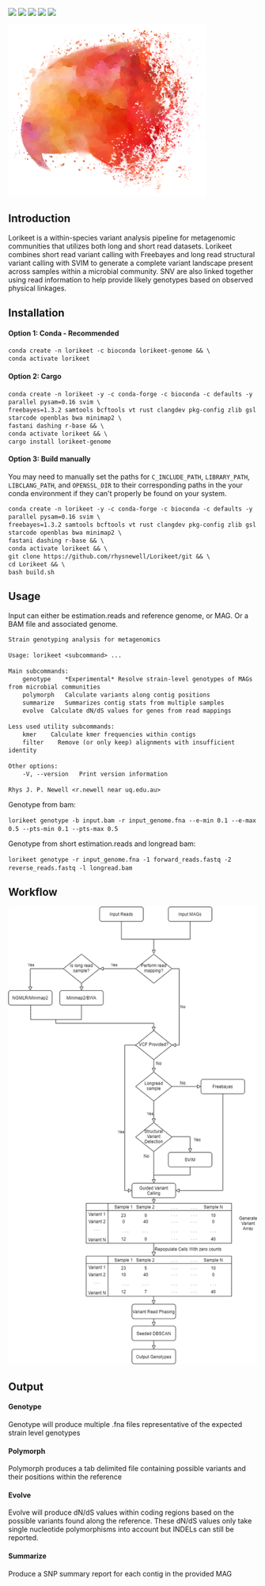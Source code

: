 ![](https://travis-ci.com/rhysnewell/Lorikeet.svg?branch=master)
![](https://anaconda.org/bioconda/lorikeet-genome/badges/license.svg)
![](https://anaconda.org/bioconda/lorikeet-genome/badges/version.svg)
![](https://anaconda.org/bioconda/lorikeet-genome/badges/latest_release_relative_date.svg)
![](https://anaconda.org/bioconda/lorikeet-genome/badges/platforms.svg)


![](docs/images/lorikeet_logo_crop.png)

## Introduction

Lorikeet is a within-species variant analysis pipeline for metagenomic communities that utilizes both long and short read datasets.
Lorikeet combines short read variant calling with Freebayes and long read structural variant calling with SVIM to generate a 
complete variant landscape present across samples within a microbial community. SNV are also linked together using read 
information to help provide likely genotypes based on observed physical linkages.

## Installation

#### Option 1: Conda - Recommended
```
conda create -n lorikeet -c bioconda lorikeet-genome && \
conda activate lorikeet
```

#### Option 2: Cargo
```
conda create -n lorikeet -y -c conda-forge -c bioconda -c defaults -y parallel pysam=0.16 svim \ 
freebayes=1.3.2 samtools bcftools vt rust clangdev pkg-config zlib gsl starcode openblas bwa minimap2 \ 
fastani dashing r-base && \ 
conda activate lorikeet && \ 
cargo install lorikeet-genome
```

#### Option 3: Build manually
You may need to manually set the paths for `C_INCLUDE_PATH`, `LIBRARY_PATH`, `LIBCLANG_PATH`, and `OPENSSL_DIR` to their corresponding
paths in the your conda environment if they can't properly be found on your system.
```
conda create -n lorikeet -y -c conda-forge -c bioconda -c defaults -y parallel pysam=0.16 svim \ 
freebayes=1.3.2 samtools bcftools vt rust clangdev pkg-config zlib gsl starcode openblas bwa minimap2 \ 
fastani dashing r-base && \ 
conda activate lorikeet && \ 
git clone https://github.com/rhysnewell/Lorikeet/git && \ 
cd Lorikeet && \ 
bash build.sh
```


## Usage

Input can either be estimation.reads and reference genome, or MAG. Or a BAM file and associated genome.

```
Strain genotyping analysis for metagenomics

Usage: lorikeet <subcommand> ...

Main subcommands:
    genotype    *Experimental* Resolve strain-level genotypes of MAGs from microbial communities
    polymorph   Calculate variants along contig positions
    summarize   Summarizes contig stats from multiple samples
    evolve  Calculate dN/dS values for genes from read mappings

Less used utility subcommands:
    kmer    Calculate kmer frequencies within contigs
    filter    Remove (or only keep) alignments with insufficient identity

Other options:
    -V, --version   Print version information

Rhys J. P. Newell <r.newell near uq.edu.au>
```

Genotype from bam:

`lorikeet genotype -b input.bam -r input_genome.fna --e-min 0.1 --e-max 0.5 --pts-min 0.1 --pts-max 0.5`

Genotype from short estimation.reads and longread bam:

`lorikeet genotype -r input_genome.fna -1 forward_reads.fastq -2 reverse_reads.fastq -l longread.bam`

## Workflow

![](docs/images/Lorikeet-workflow.png)


## Output

#### Genotype 
Genotype will produce multiple .fna files representative of the expected strain level genotypes

#### Polymorph
Polymorph produces a tab delimited file containing possible variants and their positions within the reference

#### Evolve
Evolve will produce dN/dS values within coding regions based on the possible variants found along the reference.
These dN/dS values only take single nucleotide polymorphisms into account but INDELs can still be reported.

#### Summarize
Produce a SNP summary report for each contig in the provided MAG